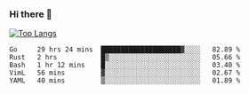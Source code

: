 ### Hi there 👋

<!--
**3Xpl0it3r/3Xpl0it3r** is a ✨ _special_ ✨ repository because its `README.md` (this file) appears on your GitHub profile.

Here are some ideas to get you started:

- 🔭 I’m currently working on ...
- 🌱 I’m currently learning ...
- 👯 I’m looking to collaborate on ...
- 🤔 I’m looking for help with ...
- 💬 Ask me about ...
- 📫 How to reach me: ...
- 😄 Pronouns: ...
- ⚡ Fun fact: ...
-->


[![Top Langs](https://github-readme-stats.vercel.app/api/top-langs/?username=3Xpl0it3r&layout=compact)](https://github.com/3Xpl0it3r/3Xpl0it3r)

<!--START_SECTION:waka-->
```text
Go     29 hrs 24 mins  ████████████████████▓░░░░   82.89 % 
Rust   2 hrs           █▒░░░░░░░░░░░░░░░░░░░░░░░   05.66 % 
Bash   1 hr 12 mins    █░░░░░░░░░░░░░░░░░░░░░░░░   03.40 % 
VimL   56 mins         ▓░░░░░░░░░░░░░░░░░░░░░░░░   02.67 % 
YAML   40 mins         ▒░░░░░░░░░░░░░░░░░░░░░░░░   01.89 % 
```
<!--END_SECTION:waka-->
